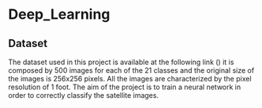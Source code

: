 # Deep_Learning
## Dataset
The dataset used in this project is available at the following link ()
it is composed by 500 images for each of the 21 classes and the original size of the images is 256x256 pixels.
All the images are characterized by the pixel resolution of 1 foot.
The aim of the project is to train a neural network in order to correctly classify the satellite images.  


